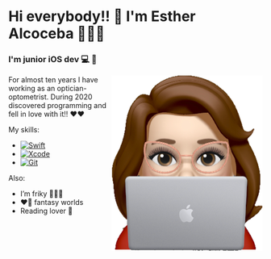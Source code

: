 # Hi everybody!! 👋  I'm Esther Alcoceba  👩🏻‍💻

### I'm junior iOS dev 💻 📱

<img align="right" src="https://raw.githubusercontent.com/EsAlco/EsAlco/master/CoverImage.png">

For almost ten years I have working as an optician-optometrist. During 2020 discovered programming and fell in love with it!! ❤️❤️

My skills:

* [![Swift](https://img.shields.io/badge/Swift:_SwiftUI_&_UIKit-red?style=for-the-badge&logo=swift&logoColor=white&labelColor=101010)]()
* [![Xcode](https://img.shields.io/badge/Xcode-blue?style=for-the-badge&logo=xcode&logoColor=white&labelColor=101010)]()
* [![Git](https://img.shields.io/badge/Git-grey?style=for-the-badge&logo=git&logoColor=white&labelColor=101010)]()

Also:

* I’m friky 🦹🏻‍♀️ 
* ❤️‍🔥 fantasy worlds
* Reading lover 📖
